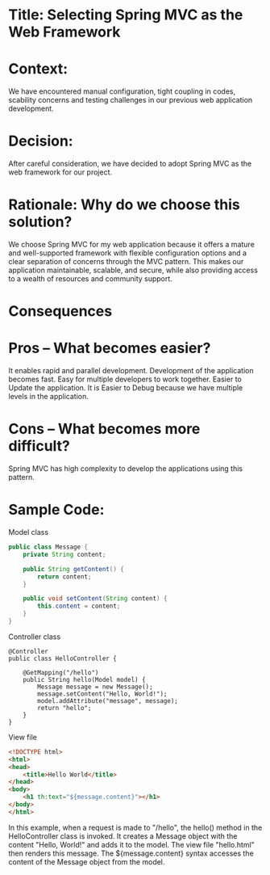 
# Title: Selecting Spring MVC as the Web Framework

# Context:
We have encountered manual configuration, tight coupling in codes, scability concerns and testing challenges in our previous web application development.

# Decision:
After careful consideration, we have decided to adopt Spring MVC as the web framework for our project.

# Rationale: Why do we choose this solution?
We choose Spring MVC for my web application because it offers a mature and well-supported framework with flexible configuration options and a clear separation of concerns through the MVC pattern. This makes our application maintainable, scalable, and secure, while also providing access to a wealth of resources and community support.

# Consequences
# Pros – What becomes easier?
It enables rapid and parallel development.
Development of the application becomes fast.
Easy for multiple developers to work together.
Easier to Update the application.
It is Easier to Debug because we have multiple levels in the application.
# Cons – What becomes more difficult?
Spring MVC has high complexity to develop the applications using this pattern.


# Sample Code:

Model class
```java
public class Message {
    private String content;

    public String getContent() {
        return content;
    }

    public void setContent(String content) {
        this.content = content;
    }
}
```
Controller class
```
@Controller
public class HelloController {

    @GetMapping("/hello")
    public String hello(Model model) {
        Message message = new Message();
        message.setContent("Hello, World!");
        model.addAttribute("message", message);
        return "hello";
    }
}
```
View file
```html
<!DOCTYPE html>
<html>
<head>
    <title>Hello World</title>
</head>
<body>
    <h1 th:text="${message.content}"></h1>
</body>
</html>
```
In this example, when a request is made to "/hello", the hello() method in the HelloController class is invoked. It creates a Message object with the content "Hello, World!" and adds it to the model. The view file "hello.html" then renders this message. The ${message.content} syntax accesses the content of the Message object from the model.
